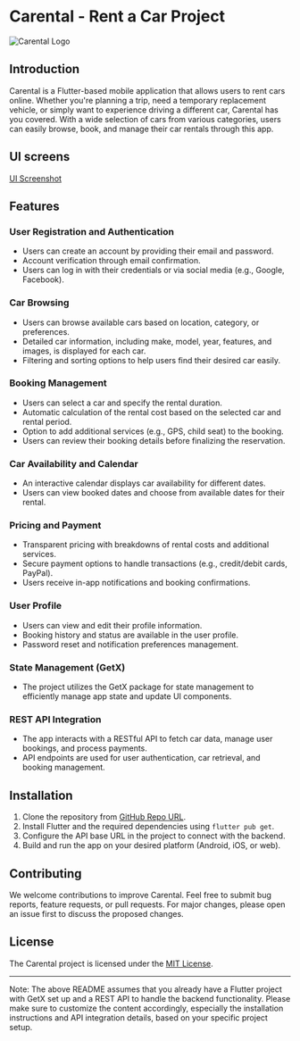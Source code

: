 # Carental - Rent a Car Project

![Carental Logo](https://example.com/carental_logo.png)

## Introduction

Carental is a Flutter-based mobile application that allows users to rent cars online. Whether you're planning a trip, need a temporary replacement vehicle, or simply want to experience driving a different car, Carental has you covered. With a wide selection of cars from various categories, users can easily browse, book, and manage their car rentals through this app.

## UI screens
[UI Screenshot ](https://github.com/OmarElhassaniAloui/CarRental/tree/7b61c361da599423323bf14460596411b388f3ac/assets/ui)
## Features

### User Registration and Authentication

- Users can create an account by providing their email and password.
- Account verification through email confirmation.
- Users can log in with their credentials or via social media (e.g., Google, Facebook).

### Car Browsing

- Users can browse available cars based on location, category, or preferences.
- Detailed car information, including make, model, year, features, and images, is displayed for each car.
- Filtering and sorting options to help users find their desired car easily.

### Booking Management

- Users can select a car and specify the rental duration.
- Automatic calculation of the rental cost based on the selected car and rental period.
- Option to add additional services (e.g., GPS, child seat) to the booking.
- Users can review their booking details before finalizing the reservation.

### Car Availability and Calendar

- An interactive calendar displays car availability for different dates.
- Users can view booked dates and choose from available dates for their rental.

### Pricing and Payment

- Transparent pricing with breakdowns of rental costs and additional services.
- Secure payment options to handle transactions (e.g., credit/debit cards, PayPal).
- Users receive in-app notifications and booking confirmations.

### User Profile

- Users can view and edit their profile information.
- Booking history and status are available in the user profile.
- Password reset and notification preferences management.

### State Management (GetX)

- The project utilizes the GetX package for state management to efficiently manage app state and update UI components.

### REST API Integration

- The app interacts with a RESTful API to fetch car data, manage user bookings, and process payments.
- API endpoints are used for user authentication, car retrieval, and booking management.

## Installation

1. Clone the repository from [GitHub Repo URL](https://github.com/yourusername/carental_flutter.git).
2. Install Flutter and the required dependencies using `flutter pub get`.
3. Configure the API base URL in the project to connect with the backend.
4. Build and run the app on your desired platform (Android, iOS, or web).

## Contributing

We welcome contributions to improve Carental. Feel free to submit bug reports, feature requests, or pull requests. For major changes, please open an issue first to discuss the proposed changes.

## License

The Carental project is licensed under the [MIT License](https://opensource.org/licenses/MIT).

---

Note: The above README assumes that you already have a Flutter project with GetX set up and a REST API to handle the backend functionality. Please make sure to customize the content accordingly, especially the installation instructions and API integration details, based on your specific project setup.
